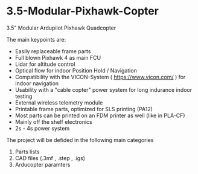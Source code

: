 # 3.5-Modular-Pixhawk-Copter
3.5" Modular Ardupilot Pixhawk Quadcopter

The main keypoints are:

- Easily replaceable frame parts
- Full blown Pixhawk 4 as main FCU
- Lidar for altitude control
- Optical flow for indoor Position Hold / Navigation
- Compatibility with the VICON-System ( https://www.vicon.com/ ) for indoor navigation
- Usability with a "cable copter" power system for long indurance indoor testing
- External wireless telemetry module
- Printable frame parts, optimized for SLS printing (PA12)
- Most parts can be printed on an FDM printer as well (like in PLA-CF)
- Mainly off the shelf electronics 
- 2s - 4s power system

The project will be defided in the following main categories
1. Parts lists
2. CAD files (.3mf , .step , .igs)
3. Arducopter paramters
